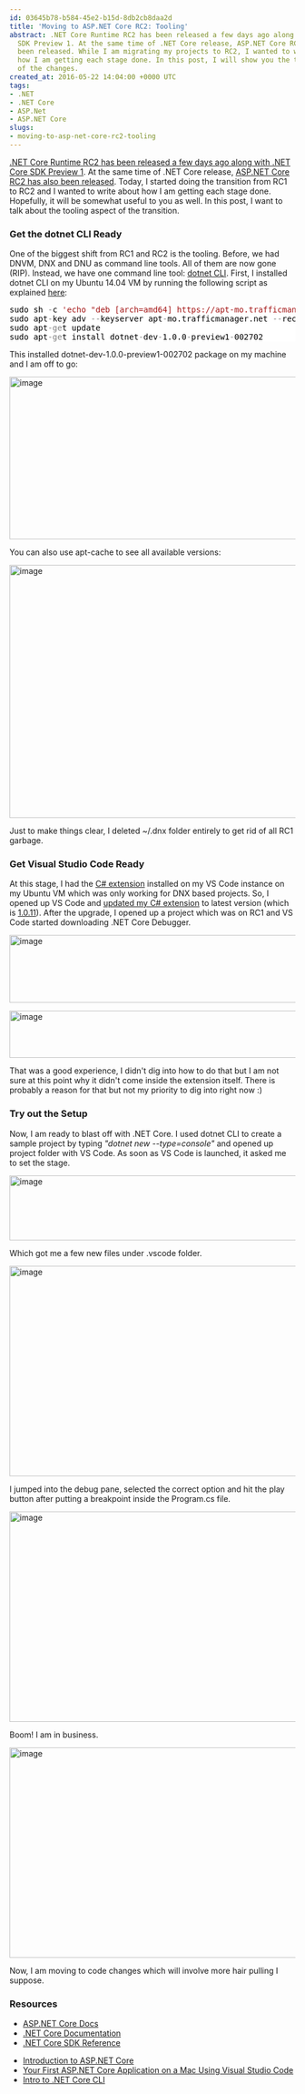 ```yaml
---
id: 03645b78-b584-45e2-b15d-8db2cb8daa2d
title: 'Moving to ASP.NET Core RC2: Tooling'
abstract: .NET Core Runtime RC2 has been released a few days ago along with .NET Core
  SDK Preview 1. At the same time of .NET Core release, ASP.NET Core RC2 has also
  been released. While I am migrating my projects to RC2, I wanted to write about
  how I am getting each stage done. In this post, I will show you the tooling aspect
  of the changes.
created_at: 2016-05-22 14:04:00 +0000 UTC
tags:
- .NET
- .NET Core
- ASP.Net
- ASP.NET Core
slugs:
- moving-to-asp-net-core-rc2-tooling
---
```


<p><a href="https://blogs.msdn.microsoft.com/dotnet/2016/05/16/announcing-net-core-rc2/">.NET Core Runtime RC2 has been released a few days ago along with .NET Core SDK Preview 1</a>. At the same time of .NET Core release, <a href="https://blogs.msdn.microsoft.com/webdev/2016/05/16/announcing-asp-net-core-rc2/">ASP.NET Core RC2 has also been released</a>. Today, I started doing the transition from RC1 to RC2 and I wanted to write about how I am getting each stage done. Hopefully, it will be somewhat useful to you as well. In this post, I want to talk about the tooling aspect of the transition.</p> <h3>Get the dotnet CLI Ready</h3> <p>One of the biggest shift from RC1 and RC2 is the tooling. Before, we had DNVM, DNX and DNU as command line tools. All of them are now gone (RIP). Instead, we have one command line tool: <a href="https://github.com/dotnet/cli">dotnet CLI</a>. First, I installed dotnet CLI on my Ubuntu 14.04 VM by running the following script as explained <a href="https://www.microsoft.com/net/core#ubuntu">here</a>:</p> <div class="code-wrapper border-shadow-1"> <div style="color: black; background-color: white"><pre>sudo sh <span style="color: gray">-</span>c <span style="color: #a31515">'echo "deb [arch=amd64] https://apt-mo.trafficmanager.net/repos/dotnet/ trusty main" &gt; /etc/apt/sources.list.d/dotnetdev.list'</span>
sudo apt<span style="color: gray">-</span>key adv <span style="color: gray">--</span>keyserver apt<span style="color: gray">-</span>mo.trafficmanager.net <span style="color: gray">--</span>recv<span style="color: gray">-</span>keys 417A0893
sudo apt<span style="color: gray">-ge</span>t update
sudo apt<span style="color: gray">-ge</span>t install dotnet<span style="color: gray">-</span>dev<span style="color: gray">-</span>1.0.0<span style="color: gray">-</span>preview1<span style="color: gray">-</span>002702</pre></div></div>
<p>This installed dotnet-dev-1.0.0-preview1-002702 package on my machine and I am off to go:</p>
<p><a href="https://tugberkugurlu.blob.core.windows.net/bloggyimages/76d4308b-d312-4b07-a06e-c860b5f772f6.png"><img title="image" style="border-top: 0px; border-right: 0px; background-image: none; border-bottom: 0px; padding-top: 0px; padding-left: 0px; border-left: 0px; display: inline; padding-right: 0px" border="0" alt="image" src="https://tugberkugurlu.blob.core.windows.net/bloggyimages/850e5f07-423c-4d7a-a175-97996453c4dc.png" width="644" height="286"></a></p>
<p>You can also use apt-cache to see all available versions:</p>
<p><a href="https://tugberkugurlu.blob.core.windows.net/bloggyimages/460c0a2f-72ca-4f26-a1b5-0cb734bf0f52.png"><img title="image" style="border-top: 0px; border-right: 0px; background-image: none; border-bottom: 0px; padding-top: 0px; padding-left: 0px; border-left: 0px; display: inline; padding-right: 0px" border="0" alt="image" src="https://tugberkugurlu.blob.core.windows.net/bloggyimages/9f2d36c5-a48b-448e-aa39-85f82f8925a8.png" width="644" height="445"></a></p>
<p>Just to make things clear, I deleted ~/.dnx folder entirely to get rid of all RC1 garbage.</p>
<h3>Get Visual Studio Code Ready</h3>
<p>At this stage, I had the <a href="https://marketplace.visualstudio.com/items?itemName=ms-vscode.csharp">C# extension</a> installed on my VS Code instance on my Ubuntu VM which was only working for DNX based projects. So, I opened up VS Code and <a href="https://code.visualstudio.com/Docs/editor/extension-gallery#_update-an-extension">updated my C# extension</a> to latest version (which is <a href="https://github.com/OmniSharp/omnisharp-vscode/releases/tag/v1.0.11">1.0.11</a>). After the upgrade, I opened up a project which was on RC1 and VS Code started downloading .NET Core Debugger.</p>
<p><a href="https://tugberkugurlu.blob.core.windows.net/bloggyimages/faddecc9-51d9-4cf7-a401-e7e87e554263.png"><img title="image" style="border-top: 0px; border-right: 0px; background-image: none; border-bottom: 0px; padding-top: 0px; padding-left: 0px; border-left: 0px; display: inline; padding-right: 0px" border="0" alt="image" src="https://tugberkugurlu.blob.core.windows.net/bloggyimages/2e68b12b-71ff-46f1-85e0-1d30714054f7.png" width="644" height="119"></a></p>
<p><a href="https://tugberkugurlu.blob.core.windows.net/bloggyimages/93a28d08-e9a7-45be-a997-8f5c3d275fc8.png"><img title="image" style="border-top: 0px; border-right: 0px; background-image: none; border-bottom: 0px; padding-top: 0px; padding-left: 0px; border-left: 0px; display: inline; padding-right: 0px" border="0" alt="image" src="https://tugberkugurlu.blob.core.windows.net/bloggyimages/ff842886-b113-4c3b-be28-6121288d272e.png" width="644" height="83"></a></p>

<p>That was a good experience, I didn't dig into how to do that but I am not sure at this point why it didn't come inside the extension itself. There is probably a reason for that but not my priority to dig into right now :)</p>
<h3>Try out the Setup</h3>
<p>Now, I am ready to blast off with .NET Core. I used dotnet CLI to create a sample project by typing <em>"dotnet new --type=console" </em>and opened up project folder with VS Code. As soon as VS Code is launched, it asked me to set the stage.</p>
<p><a href="https://tugberkugurlu.blob.core.windows.net/bloggyimages/66e7708b-3775-4f13-9912-97ea187c6bc4.png"><img title="image" style="border-top: 0px; border-right: 0px; background-image: none; border-bottom: 0px; padding-top: 0px; padding-left: 0px; border-left: 0px; display: inline; padding-right: 0px" border="0" alt="image" src="https://tugberkugurlu.blob.core.windows.net/bloggyimages/3b715c7b-4212-4809-bae6-57c5ca7f5cb3.png" width="644" height="114"></a></p>
<p>Which got me a few new files under .vscode folder.</p>
<p><a href="https://tugberkugurlu.blob.core.windows.net/bloggyimages/efa3d81b-2e18-4e8d-9945-30c7ee53d420.png"><img title="image" style="border-top: 0px; border-right: 0px; background-image: none; border-bottom: 0px; padding-top: 0px; padding-left: 0px; border-left: 0px; display: inline; padding-right: 0px" border="0" alt="image" src="https://tugberkugurlu.blob.core.windows.net/bloggyimages/f63c1054-a690-48e0-9207-f9d394a8be62.png" width="644" height="370"></a></p>
<p>I jumped into the debug pane, selected the correct option and hit the play button after putting a breakpoint inside the Program.cs file.</p>
<p><a href="https://tugberkugurlu.blob.core.windows.net/bloggyimages/82dfb8b9-1b5f-4149-ab8e-1438793f9b38.png"><img title="image" style="border-top: 0px; border-right: 0px; background-image: none; border-bottom: 0px; padding-top: 0px; padding-left: 0px; border-left: 0px; display: inline; padding-right: 0px" border="0" alt="image" src="https://tugberkugurlu.blob.core.windows.net/bloggyimages/2a7f2ce3-b851-48ff-acc9-3595147e5c8d.png" width="644" height="370"></a></p>
<p>Boom! I am in business.</p>
<p><a href="https://tugberkugurlu.blob.core.windows.net/bloggyimages/0e033229-d5e7-4a37-9a23-ed1557f2b54b.png"><img title="image" style="border-top: 0px; border-right: 0px; background-image: none; border-bottom: 0px; padding-top: 0px; padding-left: 0px; border-left: 0px; display: inline; padding-right: 0px" border="0" alt="image" src="https://tugberkugurlu.blob.core.windows.net/bloggyimages/ea79fc82-417e-479e-81a1-9b413707dd34.png" width="644" height="370"></a></p>
<p>Now, I am moving to code changes which will involve more hair pulling I suppose.</p>
<h3>Resources</h3>
<ul>
<li><a href="https://docs.asp.net/en/latest/">ASP.NET Core Docs</a></li>
<li><a href="http://dotnet.github.io/docs/">.NET Core Documentation</a></li>
<li><a href="http://dotnet.github.io/docs/core-concepts/core-sdk/index.html">.NET Core SDK Reference</a></li>
<ul></ul>
<li><a href="https://docs.asp.net/en/latest/conceptual-overview/aspnet.html">Introduction to ASP.NET Core</a></li>
<li><a href="https://docs.asp.net/en/latest/tutorials/your-first-mac-aspnet.html">Your First ASP.NET Core Application on a Mac Using Visual Studio Code</a></li>
<li><a href="https://github.com/dotnet/cli/blob/rel/1.0.0/Documentation/intro-to-cli.md">Intro to .NET Core CLI</a></li></ul>  